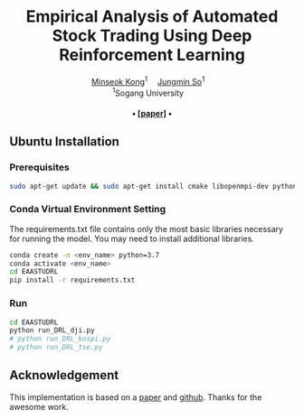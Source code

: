 <div align="center">

<h1>Empirical Analysis of Automated Stock Trading Using Deep Reinforcement Learning</h1>

<div>
    <a href='https://github.com/kongminseok' target='_blank'>Minseok Kong</a><sup>1</sup>&emsp;
    <a href='https://github.com/Daye-Lee18' target='_blank'>Jungmin So</a><sup>1</sup>&emsp;
</div>

<div>
    <sup>1</sup>Sogang University&emsp; 
</div>

<div>
    <h4 align="center">
        • <a href="https://www.mdpi.com/2076-3417/13/1/633#B10-applsci-13-00633" target='_blank'>[paper]</a> •
    </h4>
</div>

</div>


## Ubuntu Installation
### Prerequisites
```bash
sudo apt-get update && sudo apt-get install cmake libopenmpi-dev python3-dev zlib1g-dev libgl1-mesa-glx
```
### Conda Virtual Environment Setting
The requirements.txt file contains only the most basic libraries necessary for running the model. You may need to install additional libraries.
```bash
conda create -n <env_name> python=3.7
conda activate <env_name>
cd EAASTUDRL
pip install -r requirements.txt
```
### Run
```bash
cd EAASTUDRL
python run_DRL_dji.py
# python run_DRL_kospi.py
# python run_DRL_tse.py
```

## Acknowledgement
This implementation is based on a [paper](https://papers.ssrn.com/sol3/papers.cfm?abstract_id=3690996) and [github](https://github.com/AI4Finance-Foundation/FinRL-Live-Trading). Thanks for the awesome work.
